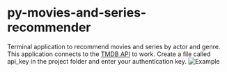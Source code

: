 # py-movies-and-series-recommender
Terminal application to recommend movies and series by actor and genre.
This application connects to the [TMDB API](https://www.themoviedb.org) to work. 
Create a file called api_key in the project folder and enter your authentication key.
![Example](https://64.media.tumblr.com/c81407e7ea43ef65db1d966f21b142d8/a3daf5666dae4b18-86/s640x960/6fcfc2f7f66fff9f023c7ed813009fd6da5fa238.gifv)
